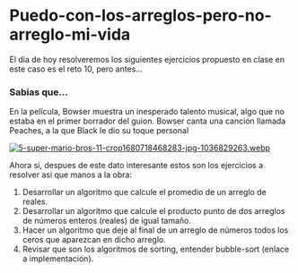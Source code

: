 # Puedo-con-los-arreglos-pero-no-arreglo-mi-vida
El dia de hoy resolveremos los siguientes ejercicios propuesto en clase en este caso es el reto 10, pero antes... 
### Sabias que...

En la película, Bowser muestra un inesperado talento musical, algo que no estaba en el primer borrador del guion. Bowser canta una canción llamada Peaches, a la que Black le dio su toque personal

[![5-super-mario-bros-11-crop1680718468283-jpg-1036829263.webp](https://i.postimg.cc/wxsMPVpX/5-super-mario-bros-11-crop1680718468283-jpg-1036829263.webp)](https://postimg.cc/Z04Jv60n)


Ahora si, despues de este dato interesante estos son los ejercicios a resolver asi que manos a la obra:

1. Desarrollar un algoritmo que calcule el promedio de un arreglo de reales.
2. Desarrollar un algoritmo que calcule el producto punto de dos arreglos de números enteros (reales) de igual tamaño.
3. Hacer un algoritmo que deje al final de un arreglo de números todos los ceros que aparezcan en dicho arreglo.
4. Revisar que son los algoritmos de sorting, entender bubble-sort (enlace a implementación).
